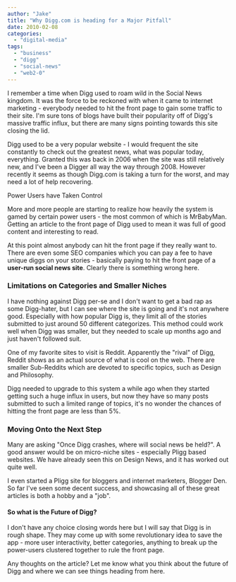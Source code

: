 ```yaml
---
author: "Jake"
title: "Why Digg.com is heading for a Major Pitfall"
date: 2010-02-08
categories: 
  - "digital-media"
tags: 
  - "business"
  - "digg"
  - "social-news"
  - "web2-0"
---
```


I remember a time when Digg used to roam wild in the Social News kingdom. It was the force to be reckoned with when it came to internet marketing - everybody needed to hit the front page to gain some traffic to their site. I'm sure tons of blogs have built their popularity off of Digg's massive traffic influx, but there are many signs pointing towards this site closing the lid.

<!--more-->

Digg used to be a very popular website - I would frequent the site constantly to check out the greatest news, what was popular today, everything. Granted this was back in 2006 when the site was still relatively new, and I've been a Digger all way the way through 2008. However recently it seems as though Digg.com is taking a turn for the worst, and may need a lot of help recovering.

Power Users have Taken Control

More and more people are starting to realize how heavily the system is gamed by certain power users - the most common of which is MrBabyMan. Getting an article to the front page of Digg used to mean it was full of good content and interesting to read.

At this point almost anybody can hit the front page if they really want to. There are even some SEO companies which you can pay a fee to have unique diggs on your stories - basically paying to hit the front page of a **user-run social news site**. Clearly there is something wrong here.

### Limitations on Categories and Smaller Niches

I have nothing against Digg per-se and I don't want to get a bad rap as some Digg-hater, but I can see where the site is going and it's not anywhere good. Especially with how popular Digg is, they limit all of the stories submitted to just around 50 different categorizes. This method could work well when Digg was smaller, but they needed to scale up months ago and just haven't followed suit.

One of my favorite sites to visit is Reddit. Apparently the "rival" of Digg, Reddit shows as an actual source of what is cool on the web. There are smaller Sub-Reddits which are devoted to specific topics, such as Design and Philosophy.

Digg needed to upgrade to this system a while ago when they started getting such a huge influx in users, but now they have so many posts submitted to such a limited range of topics, it's no wonder the chances of hitting the front page are less than 5%.

### Moving Onto the Next Step

Many are asking "Once Digg crashes, where will social news be held?". A good answer would be on micro-niche sites - especially Pligg based websites. We have already seen this on Design News, and it has worked out quite well.

I even started a Pligg site for bloggers and internet marketers, Blogger Den. So far I've seen some decent success, and showcasing all of these great articles is both a hobby and a "job".

#### So what is the Future of Digg?

I don't have any choice closing words here but I will say that Digg is in rough shape. They may come up with some revolutionary idea to save the app - more user interactivity, better categories, anything to break up the power-users clustered together to rule the front page.

Any thoughts on the article? Let me know what you think about the future of Digg and where we can see things heading from here.
